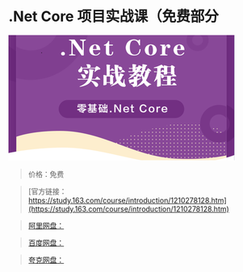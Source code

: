 # .Net Core 项目实战课（免费部分

![img](../../../assets/study163/free/7d6aad3b06e3494c9015a105d8876385.png)

> 价格：免费

> [官方链接：https://study.163.com/course/introduction/1210278128.htm](https://study.163.com/course/introduction/1210278128.htm)

> [阿里网盘：]()

> [百度网盘：]()

> [夸克网盘：]()
